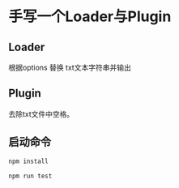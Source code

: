 # 手写一个Loader与Plugin
## Loader
根据options 替换 txt文本字符串并输出

## Plugin
去除txt文件中空格。

## 启动命令
```bash
npm install

npm run test
```